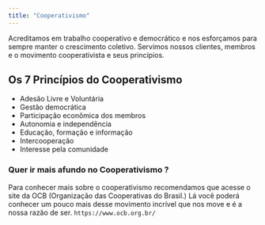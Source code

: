 ```yaml
---
title: "Cooperativismo"
---
```


Acreditamos em trabalho cooperativo e democrático e nos esforçamos para sempre manter o crescimento coletivo.
Servimos nossos clientes, membros e o movimento cooperativista e seus princípios.

## Os 7 Princípios do Cooperativismo

- Adesão Livre e Voluntária
- Gestão democrática
- Participação econômica dos membros
- Autonomia e independência
- Educação, formação e informação
- Intercooperação
- Interesse pela comunidade

### Quer ir mais afundo no Cooperativismo ?

Para conhecer mais sobre o cooperativismo recomendamos que acesse o site da OCB (Organização das Cooperativas do Brasil.) Lá você poderá conhecer um pouco mais desse movimento incrível que nos move e é a nossa razão de ser.
`https://www.ocb.org.br/`
